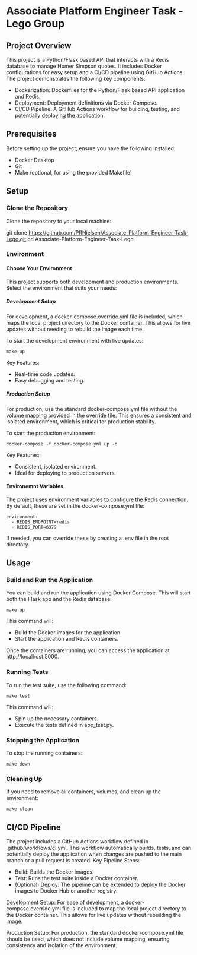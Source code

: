 # Associate Platform Engineer Task - Lego Group
## Project Overview
This project is a Python/Flask based API that interacts with a Redis database to manage Homer Simpson quotes. It includes Docker configurations for easy setup and a CI/CD pipeline using GitHub Actions. The project demonstrates the following key components:

 - Dockerization: Dockerfiles for the Python/Flask based API application and Redis.
 - Deployment: Deployment definitions via Docker Compose.
 - CI/CD Pipeline: A GitHub Actions workflow for building, testing, and potentially deploying the application.

## Prerequisites
Before setting up the project, ensure you have the following installed:
 - Docker Desktop
 - Git
 - Make (optional, for using the provided Makefile)

## Setup
### Clone the Repository
Clone the repository to your local machine:

git clone https://github.com/PRNielsen/Associate-Platform-Engineer-Task-Lego.git
cd Associate-Platform-Engineer-Task-Lego

### Environment
#### Choose Your Environment
This project supports both development and production environments. Select the environment that suits your needs:
##### Development Setup

For development, a docker-compose.override.yml file is included, which maps the local project directory to the Docker container. This allows for live updates without needing to rebuild the image each time.

To start the development environment with live updates:

`make up`

Key Features:
 - Real-time code updates.
 - Easy debugging and testing.

##### Production Setup
For production, use the standard docker-compose.yml file without the volume mapping provided in the override file. This ensures a consistent and isolated environment, which is critical for production stability.

To start the production environment:

`docker-compose -f docker-compose.yml up -d`

Key Features:
 - Consistent, isolated environment.
 - Ideal for deploying to production servers.

#### Environemnt Variables
The project uses environment variables to configure the Redis connection. By default, these are set in the docker-compose.yml file:

```
environment:
  - REDIS_ENDPOINT=redis
  - REDIS_PORT=6379
```

If needed, you can override these by creating a .env file in the root directory.

## Usage
### Build and Run the Application
You can build and run the application using Docker Compose. This will start both the Flask app and the Redis database:

`make up`

This command will:
 - Build the Docker images for the application.
 - Start the application and Redis containers.

Once the containers are running, you can access the application at http://localhost:5000.

### Running Tests
To run the test suite, use the following command:

`make test`

This command will:
 - Spin up the necessary containers.
 - Execute the tests defined in app_test.py.

### Stopping the Application
To stop the running containers:

`make down`

### Cleaning Up
If you need to remove all containers, volumes, and clean up the environment:

`make clean`

## CI/CD Pipeline
The project includes a GitHub Actions workflow defined in .github/workflows/ci.yml. This workflow automatically builds, tests, and can potentially deploy the application when changes are pushed to the main branch or a pull request is created.
Key Pipeline Steps:
 - Build: Builds the Docker images.
 - Test: Runs the test suite inside a Docker container.
 - (Optional) Deploy: The pipeline can be extended to deploy the Docker images to Docker Hub or another registry.

Development Setup:
For ease of development, a docker-compose.override.yml file is included to map the local project directory to the Docker container. This allows for live updates without rebuilding the image.

Production Setup:
For production, the standard docker-compose.yml file should be used, which does not include volume mapping, ensuring consistency and isolation of the environment.